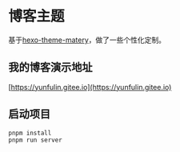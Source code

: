 # 博客主题
基于[hexo-theme-matery](https://github.com/blinkfox/hexo-theme-matery)，做了一些个性化定制。

## 我的博客演示地址
[https://yunfulin.gitee.io](https://yunfulin.gitee.io)

## 启动项目
```sh
pnpm install
pnpm run server
```